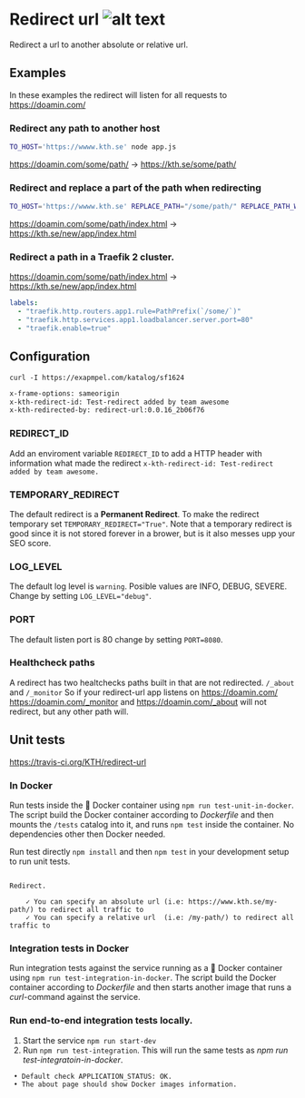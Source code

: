 # Redirect url ![alt text](https://api.travis-ci.org/KTH/redirect-url.svg?branch=master)

Redirect a url to another absolute or relative url.

## Examples

In these examples the redirect will listen for all requests to https://doamin.com/

### Redirect any path to another host

```bash
TO_HOST='https://wwww.kth.se' node app.js
```

https://doamin.com/some/path/ -> https://kth.se/some/path/

### Redirect and replace a part of the path when redirecting

```bash
TO_HOST='https://wwww.kth.se' REPLACE_PATH="/some/path/" REPLACE_PATH_WITH="/new/app/" node app.js
```

https://doamin.com/some/path/index.html -> https://kth.se/new/app/index.html

### Redirect a path in a Traefik 2 cluster.

https://doamin.com/some/path/index.html -> https://kth.se/new/app/index.html

```yml
labels:
  - "traefik.http.routers.app1.rule=PathPrefix(`/some/`)"
  - "traefik.http.services.app1.loadbalancer.server.port=80"
  - "traefik.enable=true"
```

## Configuration

`curl -I https://exapmpel.com/katalog/sf1624`

```bash
x-frame-options: sameorigin
x-kth-redirect-id: Test-redirect added by team awesome
x-kth-redirected-by: redirect-url:0.0.16_2b06f76
```

### REDIRECT_ID

Add an enviroment variable `REDIRECT_ID` to add a HTTP header with information what made the redirect `x-kth-redirect-id: Test-redirect added by team awesome.`

### TEMPORARY_REDIRECT

The default redirect is a **Permanent Redirect**. To make the redirect temporary set `TEMPORARY_REDIRECT="True"`. Note that a temporary redirect is good since it is not stored forever in a brower, but is it also messes upp your SEO score.

### LOG_LEVEL

The default log level is `warning`. Posible values are INFO, DEBUG, SEVERE. Change by setting `LOG_LEVEL="debug"`.

### PORT

The default listen port is 80 change by setting `PORT=8080`.

### Healthcheck paths

A redirect has two healtchecks paths built in that are not redirected. `/_about` and `/_monitor`
So if your redirect-url app listens on https://doamin.com/ https://doamin.com/_monitor and https://doamin.com/_about will not redirect, but any other path will.

## Unit tests

https://travis-ci.org/KTH/redirect-url

### In Docker

Run tests inside the :whale: Docker container using `npm run test-unit-in-docker`. The script build the Docker container according to _Dockerfile_ and then mounts the `/tests` catalog into it, and runs `npm test` inside the container. No dependencies other then Docker needed.

Run test directly `npm install` and then `npm test` in your development setup to run unit tests.

```text

Redirect.

    ✓ You can specify an absolute url (i.e: https://www.kth.se/my-path/) to redirect all traffic to
    ✓ You can specify a relative url  (i.e: /my-path/) to redirect all traffic to

```

### Integration tests in Docker

Run integration tests against the service running as a :whale: Docker container using `npm run test-integration-in-docker`. The script build the Docker container according to _Dockerfile_ and then starts another image that runs a _curl_-command against the service.

### Run end-to-end integration tests locally.

1. Start the service `npm run start-dev`
2. Run `npm run test-integration`. This will run the same tests as _npm run test-integratoin-in-docker_.

```text
 • Default check APPLICATION_STATUS: OK.
 • The about page should show Docker images information.
```
